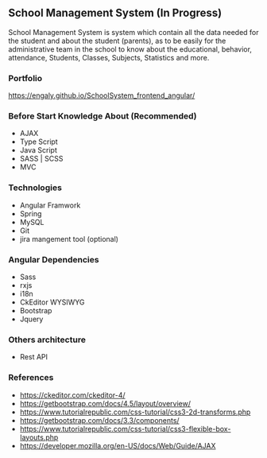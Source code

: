 ## School Management System (In Progress)
 School Management System is system which contain all the data needed for the student and about the student (parents), as to be easily for the administrative team  in the school to know about the educational, behavior, attendance, Students, Classes, Subjects, Statistics and more.

### Portfolio
https://engaly.github.io/SchoolSystem_frontend_angular/

### Before Start Knowledge About (Recommended)
* AJAX
* Type Script
* Java Script
* SASS | SCSS
* MVC

### Technologies
* Angular Framwork 
* Spring 
* MySQL
* Git
* jira mangement tool (optional)

### Angular Dependencies
* Sass
* rxjs
* i18n
* CkEditor WYSIWYG
* Bootstrap
* Jquery

### Others architecture
* Rest API

### References
 * https://ckeditor.com/ckeditor-4/
 * https://getbootstrap.com/docs/4.5/layout/overview/
 * https://www.tutorialrepublic.com/css-tutorial/css3-2d-transforms.php
 * https://getbootstrap.com/docs/3.3/components/
 * https://www.tutorialrepublic.com/css-tutorial/css3-flexible-box-layouts.php
 * https://developer.mozilla.org/en-US/docs/Web/Guide/AJAX
 
